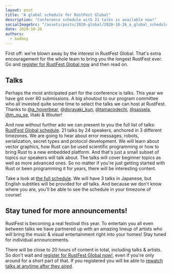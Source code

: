 ```yaml
---
layout: post
title: "A global schedule for RustFest Global"
description: "Conference schedule with 21 talks is available now!"
socialImageSrc: "/assets/posts/2020-global/2020-10-26_a_global_schedule.png"
date: 2020-10-26
authors:
  - badboy
---
```


First off: we're blown away by the interest in RustFest Global.
That's extra encouragement for the whole team to bring you the longest RustFest ever.
Go and [register for RustFest Global now](https://rustfest.global/information/tickets) and then read on.

## Talks

Perhaps the most anticipated part for the conference is talks.
This year we have got over 80 submissions.
A big shoutout to our program committee who all invested quite some time to select the talks we can host at RustFest.
Thanks to [@a_hoverbear](https://twitter.com/a_hoverbear), [@dorayaki_kun](https://twitter.com/dorayaki_kun), [@tamacodechi](https://twitter.com/tamacodechi), [@sassela](https://twitter.com/sassela), [@m_ou_se](https://twitter.com/m_ou_se), Iñaki & Wouter!

And now without further ado we can present to you the full list of talks: [RustFest Global schedule](https://rustfest.global/schedule/).
21 talks by 24 speakers, anchored in 3 different timezones.
We are going to hear about error messages, robots, serialization, secret types and protocol development.
We will learn about vector graphics, how Rust can be used scientific programming or how to bring Rust to a new embedded platform.
And that's just a small subset of topics our speakers will talk about.
The talks will cover beginner topics as well as more advanced ones.
So no matter if you're just getting started with Rust or been programming it for years, there will be interesting content.

Take a look at [the full schedule](https://rustfest.global/schedule/).
We will have 3 talks in Japanese, but English subtitles will be provided for _all_ talks.
And because we don't know where you are, you'll be able to see the schedule in your timezone of course!

## Stay tuned for more announcements!

RustFest is becoming a real festival this year.
To entertain you all even between talks we have partnered up with an amazing lineup of artists who will bring the music & visual entertainment right into your homes!
Stay tuned for individual announcements.

There will be close to 20 hours of content in total, including talks & artists.
So don't wait and [register for RustFest Global now!](https://rustfest.global/information/tickets), even if you're only around for a short part of that.
If you registered you will be able to [rewatch talks at anytime after they aired](https://rustfest.global/information/how-to-watch/).
